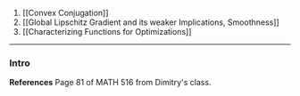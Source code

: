 1. [[Convex Conjugation]]
3. [[Global Lipschitz Gradient and its weaker Implications, Smoothness]]
4. [[Characterizing Functions for Optimizations]]

---
### **Intro** 
**References**
Page 81 of MATH 516 from Dimitry's class. 


